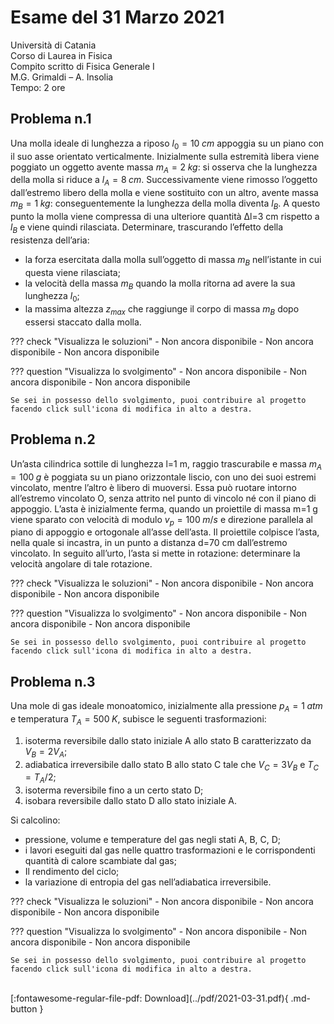 # Esame del 31 Marzo 2021
Università di Catania <br>
Corso di Laurea in Fisica <br>
Compito scritto di Fisica Generale I <br>
M.G. Grimaldi – A. Insolia <br>
Tempo: 2 ore <br>

## Problema n.1
Una molla ideale di lunghezza a riposo $l_0=10 \; cm$ appoggia su un piano con il suo asse orientato verticalmente. Inizialmente sulla estremità libera viene poggiato un oggetto avente massa $m_A=2 \; kg$: si osserva che la lunghezza della molla si riduce a $l_A=8 \; cm$. Successivamente viene rimosso l’oggetto dall’estremo libero della molla e viene sostituito con un altro, avente massa $m_B=1 \; kg$: conseguentemente la lunghezza della molla diventa $l_B$. A questo punto la molla viene compressa di una ulteriore quantità Δl=3 cm rispetto a $l_B$ e viene quindi rilasciata. Determinare, trascurando l’effetto della resistenza dell’aria:

- la forza esercitata dalla molla sull’oggetto di massa $m_B$ nell’istante in cui questa viene rilasciata;
- la velocità della massa $m_B$ quando la molla ritorna ad avere la sua lunghezza $l_0$;
- la massima altezza $z_{max}$ che raggiunge il corpo di massa $m_B$ dopo essersi staccato dalla molla.

??? check "Visualizza le soluzioni"
    - Non ancora disponibile
    - Non ancora disponibile
    - Non ancora disponibile

??? question "Visualizza lo svolgimento"
    - Non ancora disponibile
    - Non ancora disponibile
    - Non ancora disponibile
    
    Se sei in possesso dello svolgimento, puoi contribuire al progetto facendo click sull'icona di modifica in alto a destra.

## Problema n.2
Un’asta cilindrica sottile di lunghezza l=1 m, raggio trascurabile e massa $m_A=100 \; g$ è poggiata su un piano orizzontale liscio, con uno dei suoi estremi vincolato, mentre l’altro è libero di muoversi. Essa può ruotare intorno all’estremo vincolato O, senza attrito nel punto di vincolo né con il piano di appoggio. L’asta è inizialmente ferma, quando un proiettile di massa m=1 g viene sparato con velocità di modulo $v_p=100 \; m/s$ e direzione parallela al piano di appoggio e ortogonale all’asse dell’asta. Il proiettile colpisce l’asta, nella quale si incastra, in un punto a distanza d=70 cm dall’estremo vincolato. In seguito all’urto, l’asta si mette in rotazione: determinare la velocità angolare di tale rotazione.

??? check "Visualizza le soluzioni"
    - Non ancora disponibile
    - Non ancora disponibile
    - Non ancora disponibile

??? question "Visualizza lo svolgimento"
    - Non ancora disponibile
    - Non ancora disponibile
    - Non ancora disponibile
    
    Se sei in possesso dello svolgimento, puoi contribuire al progetto facendo click sull'icona di modifica in alto a destra.

## Problema n.3
Una mole di gas ideale monoatomico, inizialmente alla pressione $p_A=1 \; atm$ e temperatura $T_A=500 \; K$, subisce le seguenti trasformazioni:

1) isoterma reversibile dallo stato iniziale A allo stato B caratterizzato da $V_B=2 V_A$;<br>
2) adiabatica irreversibile dallo stato B allo stato C tale che $V_C=3 V_B$ e $T_C=T_A/2$;<br>
3) isoterma reversibile fino a un certo stato D;<br>
4) isobara reversibile dallo stato D allo stato iniziale A.

Si calcolino:

- pressione, volume e temperature del gas negli stati A, B, C, D;
- i lavori eseguiti dal gas nelle quattro trasformazioni e le corrispondenti quantità di calore scambiate dal gas;
- Il rendimento del ciclo;
- la variazione di entropia del gas nell’adiabatica irreversibile.

??? check "Visualizza le soluzioni"
    - Non ancora disponibile
    - Non ancora disponibile
    - Non ancora disponibile

??? question "Visualizza lo svolgimento"
    - Non ancora disponibile
    - Non ancora disponibile
    - Non ancora disponibile
    
    Se sei in possesso dello svolgimento, puoi contribuire al progetto facendo click sull'icona di modifica in alto a destra.

<br>
[:fontawesome-regular-file-pdf: Download](../pdf/2021-03-31.pdf){ .md-button }
